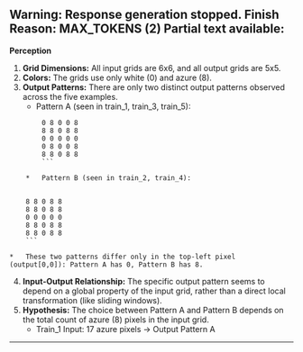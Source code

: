 Warning: Response generation stopped. Finish Reason: MAX_TOKENS (2)
Partial text available:
---
**Perception**

1.  **Grid Dimensions:** All input grids are 6x6, and all output grids are 5x5.
2.  **Colors:** The grids use only white (0) and azure (8).
3.  **Output Patterns:** There are only two distinct output patterns observed across the five examples.
    *   Pattern A (seen in train_1, train_3, train_5):
        
```
        0 8 0 0 8
        8 8 0 8 8
        0 0 0 0 0
        0 8 0 0 8
        8 8 0 8 8
        ```

    *   Pattern B (seen in train_2, train_4):
        
```
        8 8 0 8 8
        8 8 0 8 8
        0 0 0 0 0
        8 8 0 8 8
        8 8 0 8 8
        ```

    *   These two patterns differ only in the top-left pixel (output[0,0]): Pattern A has 0, Pattern B has 8.
4.  **Input-Output Relationship:** The specific output pattern seems to depend on a global property of the input grid, rather than a direct local transformation (like sliding windows).
5.  **Hypothesis:** The choice between Pattern A and Pattern B depends on the total count of azure (8) pixels in the input grid.
    *   Train_1 Input: 17 azure pixels -> Output Pattern A

---
